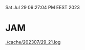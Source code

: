 Sat Jul 29 09:27:04 PM EEST 2023
# JAM
<a href='./cache/202307/29_21.log'>./cache/202307/29_21.log</a>
